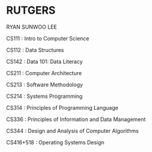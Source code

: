 # RUTGERS

RYAN SUNWOO LEE

CS111 : Intro to Computer Science

CS112 : Data Structures

CS142 : Data 101: Data Literacy

CS211 : Computer Architecture

CS213 : Software Methodology

CS214 : Systems Programming

CS314 : Principles of Programming Language

CS336 : Principles of Information and Data Management

CS344 : Design and Analysis of Computer Algorithms

CS416+518 : Operating Systems Design
